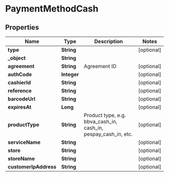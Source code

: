 

# PaymentMethodCash

## Properties

Name | Type | Description | Notes
------------ | ------------- | ------------- | -------------
**type** | **String** |  |  [optional]
**_object** | **String** |  | 
**agreement** | **String** | Agreement ID |  [optional]
**authCode** | **Integer** |  |  [optional]
**cashierId** | **String** |  |  [optional]
**reference** | **String** |  |  [optional]
**barcodeUrl** | **String** |  |  [optional]
**expiresAt** | **Long** |  |  [optional]
**productType** | **String** | Product type, e.g. bbva_cash_in, cash_in, pespay_cash_in, etc. |  [optional]
**serviceName** | **String** |  |  [optional]
**store** | **String** |  |  [optional]
**storeName** | **String** |  |  [optional]
**customerIpAddress** | **String** |  |  [optional]




